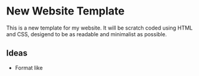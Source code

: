 # New Website Template

This is a new template for my website. It will be scratch coded using HTML and CSS, desigend to be as readable and minimalist as possible. 

## Ideas
 - Format like 
